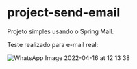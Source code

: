 # project-send-email

Projeto simples usando o Spring Mail. 

Teste realizado para e-mail real:

![WhatsApp Image 2022-04-16 at 12 13 38](https://user-images.githubusercontent.com/70843318/163680446-f4b2c613-5c7f-420a-8e6e-e297257fdccb.jpeg)

